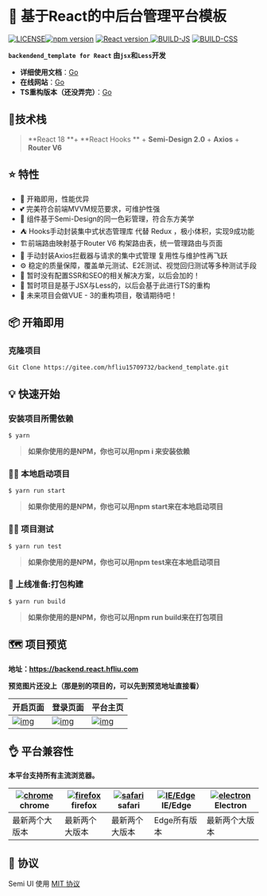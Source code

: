 # 🎄 基于React的中后台管理平台模板

[![LICENSE](https://camo.githubusercontent.com/28827dde9943932643c38581d2ecffb68df42cf76ddb07626c83a9c969d417a5/68747470733a2f2f696d672e736869656c64732e696f2f6e706d2f6c2f40646f7579696e66652f73656d692d7569)](https://github.com/DouyinFE/semi-design/blob/main/LICENSE)[![npm version](https://camo.githubusercontent.com/475b49b04214dfa67c1ec8a2837888ae63003feb7b71fd45be30ff360148ad87/68747470733a2f2f696d672e736869656c64732e696f2f6e706d2f762f72656163742e7376673f7374796c653d666c6174)](https://www.npmjs.com/package/react)  <a href="https://github.com/facebook/react">    <img src="https://img.shields.io/badge/React-v18.1.1-blue" alt="React version" />  </a>[![BUILD-JS](https://camo.githubusercontent.com/53fa1eb4afa4c862b17278deb6b715a56ff257d7a4b9ba31a37b1440242e8378/68747470733a2f2f696d672e626164676573697a652e696f2f68747470733a2f756e706b672e636f6d2f40646f7579696e66652f73656d692d75692f646973742f756d642f73656d692d75692e6d696e2e6a733f6c6162656c3d73656d692e6d696e2e6a7326636f6d7072657373696f6e3d677a6970)](https://unpkg.com/browse/@douyinfe/semi-ui/dist/umd/semi-ui.min.js) [![BUILD-CSS](https://camo.githubusercontent.com/9eda8a7d20d57bd54cdb9df3fb988ba64c1e3001cb0f388aff350e3daeba85e2/68747470733a2f2f696d672e626164676573697a652e696f2f68747470733a2f756e706b672e636f6d2f40646f7579696e66652f73656d692d75692f646973742f6373732f73656d692e6d696e2e6373733f6c6162656c3d73656d692e6d696e2e63737326636f6d7072657373696f6e3d677a6970)](https://unpkg.com/browse/@douyinfe/semi-ui/dist/css/semi.min.css)

**`backendend_template for React` 由`jsx`和`Less`开发**

- **详细使用文档**：[Go](https://blog.hfliu.com/)
- **在线网站**：[Go](https://backend.react.hfliu.com/)
- **TS重构版本（还没弄完）**：[Go](https://backend.react.hfliu.com/)



## :city_sunrise:技术栈

> **React 18 **+ **React Hooks ** + **Semi-Design 2.0**  +  **Axios**  + **Router V6** 



## ⭐️ 特性

- 💪 开箱即用，性能优异
- 💕 完美符合前端MVVM规范要求，可维护性强
- 🎨 组件基于Semi-Design的同一色彩管理，符合东方美学
- :tent: Hooks手动封装集中式状态管理库 代替 Redux ，极小体积，实现9成功能
- :building_construction:前端路由映射基于Router V6 构架路由表，统一管理路由与页面
- 🚀 手动封装Axios拦截器与请求的集中式管理 复用性与维护性再飞跃
- ⚙️ 稳定的质量保障，覆盖单元测试、E2E测试、视觉回归测试等多种测试手段
- 🥳 暂时没有配置SSR和SEO的相关解决方案，以后会加的！
- 👏 暂时项目是基于JSX与Less的，以后会基于此进行TS的重构
- :mount_fuji: 未来项目会做VUE - 3的重构项目，敬请期待吧！

## 📦 开箱即用

### 克隆项目

```
Git Clone https://gitee.com/hfliu15709732/backend_template.git
```



## 💡 快速开始

### 安装项目所需依赖

```
$ yarn
```

> **如果你使用的是NPM，你也可以用npm i 来安装依赖**



### ✍🏻 本地启动项目

```
$ yarn run start
```

> **如果你使用的是NPM，你也可以用npm start来在本地启动项目**



### ✍🏻 项目测试

```
$ yarn run test
```

> **如果你使用的是NPM，你也可以用npm test来在本地启动项目**



### 📖 上线准备:打包构建

```
$ yarn run build
```

> **如果你使用的是NPM，你也可以用npm run build来在打包项目**



## 🗺 项目预览

**地址：https://backend.react.hfliu.com**

**预览图片还没上（那是别的项目的，可以先到预览地址直接看）**

| 开启页面                                                     | 登录页面                                                     | 平台主页                                                     |
| ------------------------------------------------------------ | ------------------------------------------------------------ | ------------------------------------------------------------ |
| [![img](https://camo.githubusercontent.com/c5009de37d7d71a9dc7a2ba07fb55e81318521af7369f608c0150eb3a8dd2c27/68747470733a2f2f696d7a62662e6769746875622e696f2f6d642d656469746f722d72742f696d67732f707265766965772d6c696768742e706e67)](https://camo.githubusercontent.com/c5009de37d7d71a9dc7a2ba07fb55e81318521af7369f608c0150eb3a8dd2c27/68747470733a2f2f696d7a62662e6769746875622e696f2f6d642d656469746f722d72742f696d67732f707265766965772d6c696768742e706e67) | [![img](https://camo.githubusercontent.com/aca8f1703097353f6a817e3afd0a67a85d7e83080c844ab4d87749e4102a8432/68747470733a2f2f696d7a62662e6769746875622e696f2f6d642d656469746f722d72742f696d67732f707265766965772d6461726b2e706e67)](https://camo.githubusercontent.com/aca8f1703097353f6a817e3afd0a67a85d7e83080c844ab4d87749e4102a8432/68747470733a2f2f696d7a62662e6769746875622e696f2f6d642d656469746f722d72742f696d67732f707265766965772d6461726b2e706e67) | [![img](https://camo.githubusercontent.com/741d47485720a836defd19a3148a15f33b0928cf057f9d2f5305a1dc64bd28c3/68747470733a2f2f696d7a62662e6769746875622e696f2f6d642d656469746f722d72742f696d67732f707265766965772d707265766965774f6e6c792e706e67)](https://camo.githubusercontent.com/741d47485720a836defd19a3148a15f33b0928cf057f9d2f5305a1dc64bd28c3/68747470733a2f2f696d7a62662e6769746875622e696f2f6d642d656469746f722d72742f696d67732f707265766965772d707265766965774f6e6c792e706e67) |





## 👌 平台兼容性

**本平台支持所有主流浏览器。**

| [![chrome](https://camo.githubusercontent.com/b2190c812cdeb59120252c1d54946efe7ebdb1c079444282aeb22cff5e20c76c/68747470733a2f2f63646e6a732e636c6f7564666c6172652e636f6d2f616a61782f6c6962732f62726f777365722d6c6f676f732f37302e342e302f6368726f6d652f6368726f6d652e706e67)](https://cdnjs.cloudflare.com/ajax/libs/browser-logos/70.4.0/chrome/chrome.png) chrome | [![firefox](https://camo.githubusercontent.com/8141d69a4bdda1a697ade33caac70097d7d96fbcc8afe0e00f7f6dabbe9fb156/68747470733a2f2f63646e6a732e636c6f7564666c6172652e636f6d2f616a61782f6c6962732f62726f777365722d6c6f676f732f37302e342e302f66697265666f782f66697265666f782e706e67)](https://cdnjs.cloudflare.com/ajax/libs/browser-logos/70.4.0/firefox/firefox.png) firefox | [![safari](https://camo.githubusercontent.com/897a53463ff25ae0d44115e471dc7ede9b4a132149228841afdbc0ac2ee55d88/68747470733a2f2f63646e6a732e636c6f7564666c6172652e636f6d2f616a61782f6c6962732f62726f777365722d6c6f676f732f37302e342e302f7361666172692f7361666172692e706e67)](https://cdnjs.cloudflare.com/ajax/libs/browser-logos/70.4.0/safari/safari.png) safari | [![IE/Edge](https://camo.githubusercontent.com/9364c406ffd91434221cc3a986c569e327850256008ab9606ba7443e15e3de21/68747470733a2f2f63646e6a732e636c6f7564666c6172652e636f6d2f616a61782f6c6962732f62726f777365722d6c6f676f732f37302e342e302f656467652f656467652e706e67)](https://cdnjs.cloudflare.com/ajax/libs/browser-logos/70.4.0/edge/edge.png) IE/Edge | [![electron](https://camo.githubusercontent.com/ef276bb538d20a28fa6032c1abedef8c74d116897b66199eaf0d5a44d24224cd/68747470733a2f2f63646e6a732e636c6f7564666c6172652e636f6d2f616a61782f6c6962732f62726f777365722d6c6f676f732f37302e342e302f656c656374726f6e2f656c656374726f6e2e706e67)](https://cdnjs.cloudflare.com/ajax/libs/browser-logos/70.4.0/electron/electron.png) Electron |
| ------------------------------------------------------------ | ------------------------------------------------------------ | ------------------------------------------------------------ | ------------------------------------------------------------ | ------------------------------------------------------------ |
| 最新两个大版本                                               | 最新两个大版本                                               | 最新两个大版本                                               | Edge所有版本                                                 | 最新两个大版本                                               |



## 🎈 协议

Semi UI 使用 [MIT 协议](https://github.com/DouyinFE/semi-design/blob/main/LICENSE)

